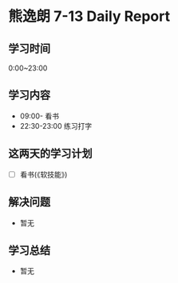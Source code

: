 
# 熊逸朗 7-13 Daily Report

## 学习时间

0:00~23:00

## 学习内容

- 09:00- 看书
- 22:30-23:00 练习打字

## 这两天的学习计划

- [ ] 看书(《软技能》)

## 解决问题

- 暂无

## 学习总结

- 暂无
